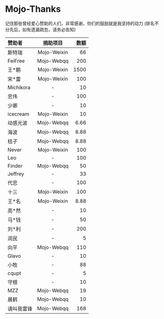 # Mojo-Thanks
记住那些曾经爱心赞助的人们，非常感谢，你们的鼓励就是我坚持的动力 (排名不分先后，如有遗漏疏忽，请务必告知)

| 赞助者         | 捐助项目         | 数额       |
| :------------  |:----------------: | ---------: |
|斯特瑞         | Mojo-Weixin   | 66          |
|FeiFree        | Mojo-Webqq  | 200        |
|王*鹏           | Mojo-Weixin   | 1500      |
|宋*雷           | Mojo-Weixin   | 100        |
|Michikora    | -                     | 10          |
|忠伟             | -                     | 100        |
|少卿             | -                     | 10          |
|icecream     | Mojo-Weixin   |  10         | 
|动感光波      | Mojo-Webqq   | 6.66       |
|海波            | Mojo-Webqq   | 8.88       |
|桔子            | Mojo-Webqq   | 8.88       |
|Never         | Mojo-Weixin    | 100        |
|Leo             | -                      | 100        |
|Finder         | Mojo-Webqq   | 50          |
|Jeffrey        |  -                     | 33          |
|代忠            | -                      | 100        |
|十三            | Mojo-Weixin    | 100        |
|王*名          | Mojo-Weixin     | 8.88      |
|高*然          |  -                      | 10         |
|马*钱          |  -                      | 50         |
|刘*利          | -                       | 200       |
|润民            | -                       | 5          |
|向平            | Mojo-Webqq    | 110     |
|Glavo          | -                        | 10     |
|小牧            | -                         | 88      |
|cqupt          | -                        | 5        |
|守根            | -                         | 10      |
|MZZ           | Mojo-Webqq      | 19      |
|晨鹤            |Mojo-Webqq       |  10     |
|请叫我雷锋    | Mojo-Webqq     | 168   |
